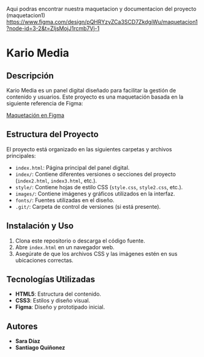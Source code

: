 Aqui podras encontrar nuestra maquetacion y documentacion del proyecto
(maquetacion1)  
https://www.figma.com/design/pQHRYzyZCa3SCD7ZkdgiWu/maquetacion1?node-id=3-2&t=ZIjsMojJ1rcmb7Vj-1

# Kario Media

## Descripción
Kario Media es un panel digital diseñado para facilitar la gestión de contenido y usuarios. Este proyecto es una maquetación basada en la siguiente referencia de Figma:

[Maquetación en Figma](https://www.figma.com/design/pQHRYzyZCa3SCD7ZkdgiWu/maquetacion1?node-id=3-2&t=ZIjsMojJ1rcmb7Vj-1)

## Estructura del Proyecto

El proyecto está organizado en las siguientes carpetas y archivos principales:

- `index.html`: Página principal del panel digital.
- `index/`: Contiene diferentes versiones o secciones del proyecto (`index2.html`, `index3.html`, etc.).
- `style/`: Contiene hojas de estilo CSS (`style.css`, `style2.css`, etc.).
- `images/`: Contiene imágenes y gráficos utilizados en la interfaz.
- `fonts/`: Fuentes utilizadas en el diseño.
- `.git/`: Carpeta de control de versiones (si está presente).

## Instalación y Uso

1. Clona este repositorio o descarga el código fuente.
2. Abre `index.html` en un navegador web.
3. Asegúrate de que los archivos CSS y las imágenes estén en sus ubicaciones correctas.

## Tecnologías Utilizadas

- **HTML5**: Estructura del contenido.
- **CSS3**: Estilos y diseño visual.
- **Figma**: Diseño y prototipado inicial.

## Autores

- **Sara Díaz**
- **Santiago Quiñonez**


